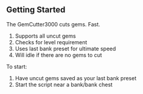 ## Getting Started
The GemCutter3000 cuts gems. Fast.

1. Supports all uncut gems
2. Checks for level requirement
3. Uses last bank preset for ultimate speed
4. Will idle if there are no gems to cut

To start:

1.	Have uncut gems saved as your last bank preset
2.  Start the script near a bank/bank chest
